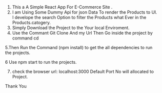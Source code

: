 
1. This a A Simple React App For E-Commerce Site .
2. I am Using Some Dummy Api for json Data
   To render the Products to UI.
   I develope the search Option to filter the
   Products what Ever in the Products.catogery.
3. Simply Download the Project to the Your local Enviroment.
4. Use the Commant Git Clone And my Url
   Then Go inside the project by command cd <Project Name>

5.Then Run the Command (npm install) to get the all dependencies to run the projects.

6 Use npm start to run the projects.

7. check the browser url: localhost:3000 Default Port No will allocated to Project.

Thank You
   
